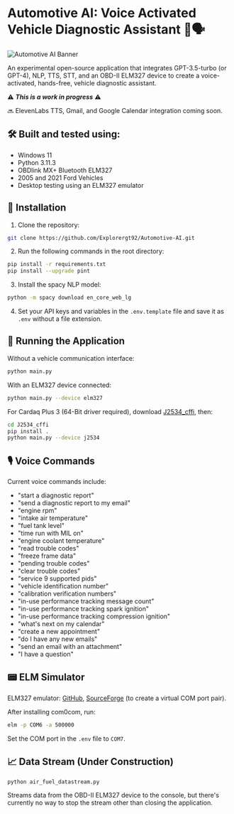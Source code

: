 # Automotive AI: Voice Activated Vehicle Diagnostic Assistant 🚗🗣️

![Automotive AI Banner](banner.png)

An experimental open-source application that integrates GPT-3.5-turbo (or GPT-4), NLP, TTS, STT, and an OBD-II ELM327 device to create a voice-activated, hands-free, vehicle diagnostic assistant.

⚠️ ***This is a work in progress*** ⚠️

🔜 ElevenLabs TTS, Gmail, and Google Calendar integration coming soon.

## 🛠️ Built and tested using:

- Windows 11
- Python 3.11.3
- OBDlink MX+ Bluetooth ELM327
- 2005 and 2021 Ford Vehicles
- Desktop testing using an ELM327 emulator

## 🚀 Installation

1. Clone the repository:

```bash
git clone https://github.com/Explorergt92/Automotive-AI.git
```

2. Run the following commands in the root directory:

```bash
pip install -r requirements.txt
pip install --upgrade pint
```

3. Install the spacy NLP model:

```bash
python -m spacy download en_core_web_lg
```

4. Set your API keys and variables in the `.env.template` file and save it as `.env` without a file extension.

## 🏁 Running the Application

Without a vehicle communication interface:

```bash
python main.py
```

With an ELM327 device connected:

```bash
python main.py --device elm327
```

For Cardaq Plus 3 (64-Bit driver required), download [J2534_cffi](https://github.com/MCU-Innovations/J2534_cffi.git), then:

```bash
cd J2534_cffi
pip install .
python main.py --device j2534
```

## 🎙️ Voice Commands

Current voice commands include:

- "start a diagnostic report"
- "send a diagnostic report to my email"
- "engine rpm"
- "intake air temperature"
- "fuel tank level"
- "time run with MIL on"
- "engine coolant temperature"
- "read trouble codes"
- "freeze frame data"
- "pending trouble codes"
- "clear trouble codes"
- "service 9 supported pids"
- "vehicle identification number"
- "calibration verification numbers"
- "in-use performance tracking message count"
- "in-use performance tracking spark ignition"
- "in-use performance tracking compression ignition"
- "what's next on my calendar"
- "create a new appointment"
- "do I have any new emails"
- "send an email with an attachment"
- "I have a question"

## 📟 ELM Simulator

ELM327 emulator: [GitHub](https://github.com/Ircama/ELM327-emulator), [SourceForge](https://sourceforge.net/projects/com0com/) (to create a virtual COM port pair).

After installing com0com, run:

```bash
elm -p COM6 -a 500000
```

Set the COM port in the `.env` file to `COM7`.

## 📈 Data Stream (Under Construction)

```bash
python air_fuel_datastream.py
```

Streams data from the OBD-II ELM327 device to the console, but there's currently no way to stop the stream other than closing the application.
